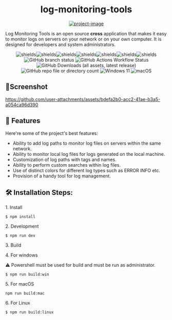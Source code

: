 <h1 align="center" id="title">log-monitoring-tools</h1>

[<p align="center"><img src="https://socialify.git.ci/BuzzSpire/log-monitoring-tools-/image?language=1&amp;owner=1&amp;name=1&amp;stargazers=1&amp;theme=Light" alt="project-image"></p>
](https://socialify.git.ci/BuzzSpire/log-monitoring-tools/image?language=1&owner=1&name=1&stargazers=1&theme=Light)

<p id="description">Log Monitoring Tools is an open source <b>cross</b> application that makes it easy to monitor logs on servers on your network or on your own computer. It is designed for developers and system administrators.</p>

<p align="center"><img src="https://img.shields.io/github/license/BuzzSpire/log-monitoring-tools" alt="shields"><img src="https://img.shields.io/github/last-commit/BuzzSpire/log-monitoring-tools" alt="shields"><img src="https://img.shields.io/github/languages/count/BuzzSpire/log-monitoring-tools" alt="shields"><img src="https://img.shields.io/github/issues/BuzzSpire/log-monitoring-tools" alt="shields"><img src="https://img.shields.io/github/forks/BuzzSpire/log-monitoring-tools?style=social" alt="shields"><img src="https://img.shields.io/github/contributors/BuzzSpire/log-monitoring-tools" alt="shields"><img src="https://img.shields.io/github/v/release/BuzzSpire/log-monitoring-tools" alt="shields">
  <img alt="GitHub branch status" src="https://img.shields.io/github/checks-status/BuzzSpire/log-monitoring-tools/main">
<img alt="GitHub Actions Workflow Status" src="https://img.shields.io/github/actions/workflow/status/BuzzSpire/log-monitoring-tools/node.js.yml">
<img alt="GitHub Downloads (all assets, latest release)" src="https://img.shields.io/github/downloads/BuzzSpire/log-monitoring-tools/latest/total">
  <img alt="GitHub repo file or directory count" src="https://img.shields.io/github/directory-file-count/BuzzSpire/log-monitoring-tools">

<img src="https://img.shields.io/badge/Windows%2011-blue?style=for-the-badge&logo=windows&logoColor=white" alt="Windows 11">
<img src="https://img.shields.io/badge/macOS-black?style=for-the-badge&logo=apple&logoColor=white" alt="macOS">
  
</p>




<h2>
  🎥Screenshot
</h2>



https://github.com/user-attachments/assets/bdefa2b0-acc2-41ae-b3a5-a054ca96d390




<h2>🧐 Features</h2>

Here're some of the project's best features:

*   Ability to add log paths to monitor log files on servers within the same network.
*   Ability to monitor local log files for logs generated on the local machine.
*   Customization of log paths with tags and names.
*   Ability to perform custom searches within log files.
*   Use of distinct colors for different log types such as ERROR INFO etc.
*   Provision of a handy tool for log management.

<h2>🛠️ Installation Steps:</h2>

<p>1. Install</p>

```
$ npm install
```

<p>2. Development</p>

```
$ npm run dev
```

<p>3. Build</p>

<p>4. For windows</p>
⚠️ Powershell must be used for build and must be run as administrator.

```
$ npm run build:win
```

<p>5. For macOS</p>

```
npm run build:mac
```

<p>6. For Linux</p>

```
$ npm run build:linux
```
